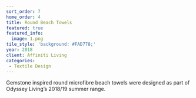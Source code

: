 ```yaml
---
sort_order: 7
home_order: 4
title: Round Beach Towels
featured: true
featured_info:
  image: 1.png
tile_style: 'background: #FAD778;'
year: 2018
client: Affiniti Living
categories:
 - Textile Design
---
```


Gemstone inspired round microfibre beach towels were designed as part of Odyssey Living’s 2018/19 summer range.

